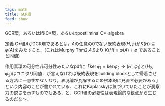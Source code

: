 ```yaml
---
tags: math
title: GCR環
feed: show
---
```


GCR環，あるいはI型C\*環，あるいはpostliminal C\*-algebra

定義
C\*環$A$がGCR環であるとは，$A$の任意の0でない既約表現$(H,\varphi)$が$K(H)\subseteq\varphi(A)$をみたすこと．(これはMurphy Thm2.4.9より $K(H)\cap\varphi(A)\neq\emptyset$ であることと同値)



作用素環の可分性非可分性みたいなpdfに「$\ker\varphi_1=\ker\varphi_2\Rightarrow(H_1,\varphi_1)$と$(H_2,\varphi_2)$はユニタリ同値．が言えなければ既約表現をbuilding blockとして帰着させる方法に一意性がなくなり，表現論が瓦解するため根本的に見直す必要がある」という内容のことが書かれている．これにKaplanskyは気づいていたことが洞察力の鋭さを示すものでもある．と．GCR環の必要性は表現論的な観点から生じるのだな～．